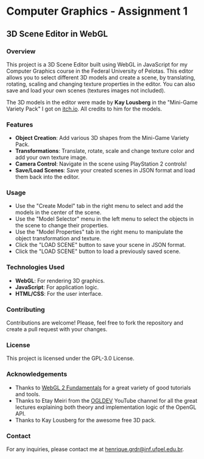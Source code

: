 # Computer Graphics - Assignment 1
## 3D Scene Editor in WebGL

### Overview
This project is a 3D Scene Editor built using WebGL in JavaScript for my Computer Graphics course in the Federal University of Pelotas. This editor allows you to select different 3D models and create a scene, by translating, rotating, scaling and changing texture properties in the editor. You can also save and load your own scenes (textures images not included).

The 3D models in the editor were made by **Kay Lousberg** in the "Mini-Game Variety Pack" I got on [itch.io](https://kaylousberg.itch.io/kay-kit-mini-game-variety-pack). All credits to him for the models.

### Features
- **Object Creation**: Add various 3D shapes from the Mini-Game Variety Pack.
- **Transformations**: Translate, rotate, scale and change texture color and add your own texture image.
- **Camera Control**: Navigate in the scene using PlayStation 2 controls!
- **Save/Load Scenes**: Save your created scenes in JSON format and load them back into the editor.

### Usage
- Use the "Create Model" tab in the right menu to select and add the models in the center of the scene.
- Use the "Model Selector" menu in the left menu to select the objects in the scene to change their properties.
- Use the "Model Properties" tab in the right menu to manipulate the object transformation and texture.
- Click the "LOAD SCENE" button to save your scene in JSON format.
- Click the "LOAD SCENE" button to load a previously saved scene.

### Technologies Used
- **WebGL**: For rendering 3D graphics.
- **JavaScript**: For application logic.
- **HTML/CSS**: For the user interface.

### Contributing
Contributions are welcome! Please, feel free to fork the repository and create a pull request with your changes.

### License
This project is licensed under the GPL-3.0 License.

### Acknowledgements
- Thanks to [WebGL 2 Fundamentals](https://webgl2fundamentals.org/) for a great variety of good tutorials and tools.
- Thanks to Etay Meiri from the [OGLDEV](https://www.youtube.com/@OGLDEV) YouTube channel for all the great lectures explaining both theory and implementation logic of the OpenGL API.
- Thanks to Kay Lousberg for the awesome free 3D pack.

### Contact
For any inquiries, please contact me at [henrique.grdr@inf.ufpel.edu.br](mailto:henrique.grdr@inf.ufpel.edu.br).
